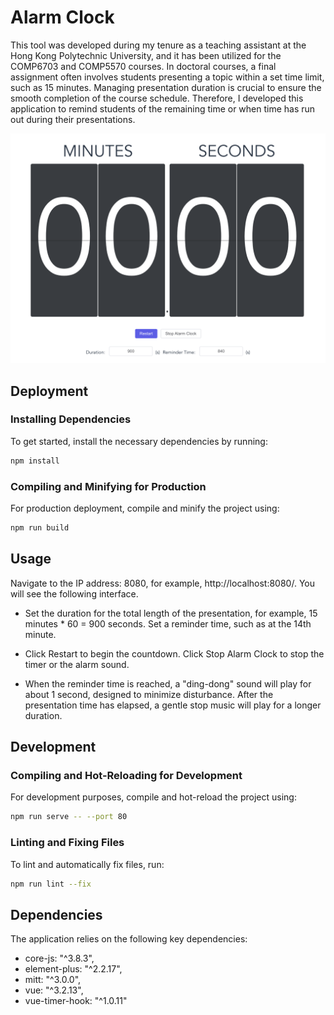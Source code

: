 # Alarm Clock

This tool was developed during my tenure as a teaching assistant at the Hong Kong Polytechnic University, and it has been utilized for the COMP6703 and COMP5570 courses. In doctoral courses, a final assignment often involves students presenting a topic within a set time limit, such as 15 minutes. Managing presentation duration is crucial to ensure the smooth completion of the course schedule. Therefore, I developed this application to remind students of the remaining time or when time has run out during their presentations.

<div align="center">
    <img src="assets/demo.png">
</div>

## Deployment

### Installing Dependencies

To get started, install the necessary dependencies by running:

```bash
npm install
```

### Compiling and Minifying for Production

For production deployment, compile and minify the project using:

```bash
npm run build
```

## Usage

Navigate to the IP address: 8080, for example, http://localhost:8080/. You will see the following interface.

* Set the duration for the total length of the presentation, for example, 15 minutes * 60 = 900 seconds. Set a reminder time, such as at the 14th minute.

* Click Restart to begin the countdown. Click Stop Alarm Clock to stop the timer or the alarm sound.
* When the reminder time is reached, a "ding-dong" sound will play for about 1 second, designed to minimize disturbance. After the presentation time has elapsed, a gentle stop music will play for a longer duration.

## Development

### Compiling and Hot-Reloading for Development

For development purposes, compile and hot-reload the project using:

```bash
npm run serve -- --port 80
```

### Linting and Fixing Files

To lint and automatically fix files, run:

```bash
npm run lint --fix
```

## Dependencies

The application relies on the following key dependencies:

- core-js: "^3.8.3",
- element-plus: "^2.2.17",
- mitt: "^3.0.0",
- vue: "^3.2.13",
- vue-timer-hook: "^1.0.11"
